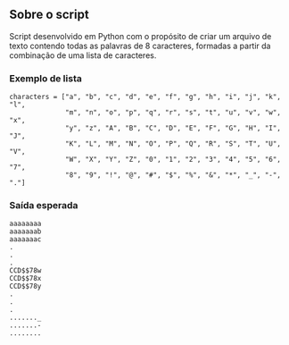 ## Sobre o script
Script desenvolvido em Python com o propósito de criar um arquivo de texto contendo todas as palavras de 8 caracteres, formadas a partir da combinação de uma lista de caracteres.

### Exemplo de lista
```
characters = ["a", "b", "c", "d", "e", "f", "g", "h", "i", "j", "k", "l",
              "m", "n", "o", "p", "q", "r", "s", "t", "u", "v", "w", "x",
              "y", "z", "A", "B", "C", "D", "E", "F", "G", "H", "I", "J",
              "K", "L", "M", "N", "O", "P", "Q", "R", "S", "T", "U", "V",
              "W", "X", "Y", "Z", "0", "1", "2", "3", "4", "5", "6", "7",
              "8", "9", "!", "@", "#", "$", "%", "&", "*", "_", "-", "."]
```
### Saída esperada
```
aaaaaaaa
aaaaaaab
aaaaaaac
.
.
.
CCD$$78w
CCD$$78x
CCD$$78y
.
.
.
......._
.......-
........
```
